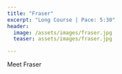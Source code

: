 ```yaml
---
title: "Fraser"
excerpt: "Long Course | Pace: 5:30"
header:
  image: /assets/images/fraser.jpg
  teaser: assets/images/fraser.jpg

---
```


Meet Fraser